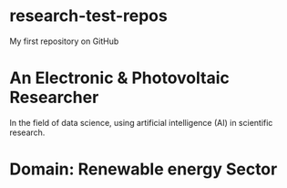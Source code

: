 # research-test-repos
My first repository on GitHub
# An Electronic & Photovoltaic Researcher
In the field of data science, using artificial intelligence (AI) in scientific research.
# Domain: Renewable energy Sector

